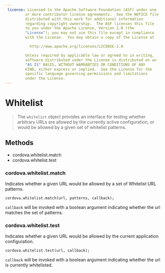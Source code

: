 ```yaml
---
 license: Licensed to the Apache Software Foundation (ASF) under one
         or more contributor license agreements.  See the NOTICE file
         distributed with this work for additional information
         regarding copyright ownership.  The ASF licenses this file
         to you under the Apache License, Version 2.0 (the
         "License"); you may not use this file except in compliance
         with the License.  You may obtain a copy of the License at

           http://www.apache.org/licenses/LICENSE-2.0

         Unless required by applicable law or agreed to in writing,
         software distributed under the License is distributed on an
         "AS IS" BASIS, WITHOUT WARRANTIES OR CONDITIONS OF ANY
         KIND, either express or implied.  See the License for the
         specific language governing permissions and limitations
         under the License.
---
```


Whitelist
=========

> The `whitelist` object provides an interface for testing whether arbitrary
> URLs are allowed by the currently active configuration, or would be allowed
> by a given set of whitelist patterns.

Methods
-------

- cordova.whitelist.match
- cordova.whitelist.test

### cordova.whitelist.match

Indicates whether a given URL would be allowed by a set of Whitelist URL
patterns.

    cordova.whitelist.match(url, patterns, callback);

`callback` will be invoked with a boolean argument indicating whether the
url matches the set of patterns.

### cordova.whitelist.test

Indicates whether a given URL would be allowed by the current application
configuration.

    cordova.whitelist.test(url, callback);

`callback` will be invoked with a boolean argument indicating whether the
url is currently whitelisted.
